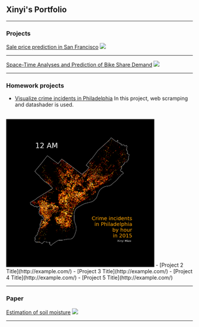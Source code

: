 ## Xinyi's Portfolio

---

### Projects

[Sale price prediction in San Francisco](/html/salesPredictionSF.html)
<img src="images/dummy_thumbnail.jpg?raw=true"/>

---
[Space-Time Analyses and Prediction of Bike Share Demand](/bikesharedAnalysis)
<img src="images/dummy_thumbnail.jpg?raw=true"/>

---

### Homework projects

- [Visualize crime incidents in Philadelphia](https://nbviewer.jupyter.org/github/XinyiMsumyee/HomeworkProjectForMUSA620/blob/master/assignment-5_Xinyi_Miao.ipynb)
In this project, web scramping and datashader is used.
<br>
<img src="images/crimes_hour.gif?raw=true" style="width:400px;height:400px;">
- [Project 2 Title](http://example.com/)
- [Project 3 Title](http://example.com/)
- [Project 4 Title](http://example.com/)
- [Project 5 Title](http://example.com/)

---

### Paper
[Estimation of soil moisture](/pdf/soilMoisture.pdf)
<img src="images/soilMoisture_poster.jpg?raw=true"/>


---